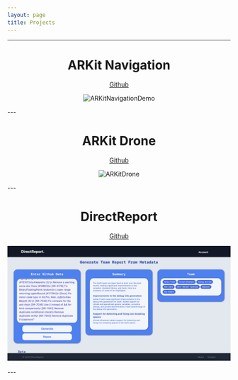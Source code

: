 ```yaml
---
layout: page
title: Projects
---
```


---
<div class="toleft">
<h1 align="center">ARKit Navigation</h1>
<p align="center"><a href="https://github.com/chriswebb09/ARKitNavigationDemo">Github</a></p>
<p align="center"><img src="/assets/images/arnav.gif" alt="ARKitNavigationDemo"></p>
</div>
---
<div class="toright">
<h1 align="center">ARKit Drone</h1>
<p align="center"><a href="https://github.com/chriswebb09/ARKitDrone">Github</a></p>
<p align="center"><img src="/assets/images/drone-demo3.gif" alt="ARKitDrone"></p>
</div>
---
<div class="toleft">
<h1 align="center">DirectReport</h1>
<p align="center"><a href="https://github.com/chriswebb09/DirectReport">Github</a></p>
<p align="center"><img src="/assets/images/directreport.png" alt="DirectReport"></p>
</div>
---
